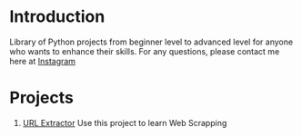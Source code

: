 # Introduction
Library of Python projects from beginner level to advanced level for anyone who wants to enhance their skills. For any questions, please contact me here at <a href = https://instagram.com/hpythonn>Instagram </a>


# Projects

 1. <a href=https://github.com/hpythonn/PythonProjects/tree/main/URL_Extractor>URL Extractor</a>  Use this project to learn Web Scrapping
